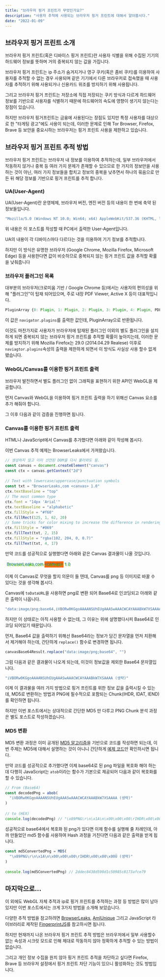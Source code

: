 ```yaml
---
title: "브라우저 핑거 프린트가 무엇인가요?"
description: "사용자 추적에 사용되는 브라우저 핑거 프린트에 대해서 알아봅시다."
date: "2022-01-09"
---
```


## 브라우저 핑거 프린트 소개

브라우저 핑거 프린트(혹은 디바이스 핑거 프린트)란 사용자 식별을 위해 수집된 기기의 하드웨어 정보를 뜻하며 거의 중복되지 않는 값을 가집니다.

브라우저 핑거 프린트는 ip 주소가 숨겨지거나 영구 쿠키(혹은 좀비 쿠키)를 이용하여 사용자를 추적할 수 없는 경우 사용되며 같은 기기에서 다른 브라우저로 접속했을 때 사용자를 추적하기 위해 사용되거나 신용카드 위조를 방지하기 위해 사용됩니다.

그리고 브라우저 핑거 프린트는 저장소에 직접 저장되는 쿠키 방식과 다르게 하드웨어 정보를 기반으로 사용자를 식별하기 때문에 하드웨어의 속도에 영향이 생기지 않는다는 장점이 있습니다.

하지만 브라우저 핑거프린트는 금융에 사용된다는 장점도 있지만 특정 사용자를 대상으로 한 "타게팅 광고"에도 사용이 되는데, 이러한 문제로 인해 Tor Browser, Firefox, Brave 등 보안을 중요시하는 브라우저는 핑거 프린트 사용을 제한하고 있습니다.

## 브라우저 핑거 프린트 추적 방법

브라우저 핑거 프린트는 브라우저 내 정보를 이용하여 추적하는데, 일부 브라우저에서 작동하지 않거나 중복 등 여러 가지 문제가 존재할 수 있으므로 한 가지의 정보만을 사용하는 것이 아닌, 여러 가지 정보들을 합치고 정보의 중복을 낮추면서 하나의 묶음으로 만든 뒤 해당 정보를 기반으로 핑거 프린트를 추적 합니다.

### UA(User-Agent)

UA(User-Agent)란 운영체제, 브라우저 버전, 엔진 버전 등의 내용이 한 번에 축약 된 정보들입니다.

```jsx
"Mozilla/5.0 (Windows NT 10.0; Win64; x64) AppleWebKit/537.36 (KHTML, like Gecko) Chrome/95.0.4638.54 Safari/537.36"
```

위 내용은 이 포스트를 작성할 때 PC에서 출력한 User-Agent입니다.

UA의 내용이 각 디바이스마다 다르다는 것을 이용하여 기기 정보를 추적합니다.

하지만 이 방식은 유명한 브라우저 (Google Chrome, Mozilla Firefox, Microsoft Edge) 등을 사용한다면 값이 비슷하므로 중복되지 않는 핑거 프린트 값을 추적할 확률을 낮춰줍니다

### 브라우저 플러그인 목록

대부분의 브라우저(크로미움 기반 / Google Chrome 등)에서는 사용자의 편의성을 위해 "플러그인"이 탑재 되어있으며, 주로 내장 PDF Viewer, Active X 등이 대표적입니다.

```jsx
PluginArray {0: Plugin, 1: Plugin, 2: Plugin, 3: Plugin, 4: Plugin, PDF Viewer: Plugin, Chrome PDF Viewer: Plugin, Chromium PDF Viewer: Plugin, Microsoft Edge PDF Viewer: Plugin, WebKit built-in PDF: Plugin, …}
```

이 값은 `navigator.plugins`를 출력한 값인데, PluginArray으로 반환됩니다.

이것도 마찬가지로 사용자가 브라우저에 탑재된 플러그인 이외의 별도 플러그인을 설치하게 되면 중복되지 않는 브라우저 핑거 프린트를 추적할 확률이 높아지는데, 이러한 문제를 방지하기 위해 Mozilla Firefox는 29.0 (2014.04.29 Realese) 이후로 `naviagtor.plugins`속성의 출력을 제한하게 되면서 이 방식도 사실상 사용 할수 없게 됐습니다.

### WebGL/Canvas를 이용한 핑거 프린트 출력

브라우저 발전하면서 별도 플러그인 없이 그래픽을 표현하기 위한 API인 WebGL을 제공합니다.

먼저 Canvas와 WebGL을 이용하여 핑거 프린트 출력을 하기 위해선 Canvas 요소를 추가 해줘야 합니다.

그 이후 다음과 같이 검증을 진행하면 됩니다.

### Canvas를 이용한 핑거 프린트 출력

HTML나 JavaScript에서 Canvas를 추가했다면 아래와 같이 작성해 봅시다.

이번 Canvas 추적 예제는 BrowserLeaks에서 가져왔습니다.

```jsx
// 생성하지 않고 이미 선언된 DOM을 다시 불러와도 됨.
const canvas = document.createElement("canvas")
const ctx = canvas.getContext("2d")

// Text with lowercase/uppercase/punctuation symbols
const txt = "BrowserLeaks,com <canvas> 1.0"
ctx.textBaseline = "top"
// The most common type
ctx.font = "14px 'Arial'"
ctx.textBaseline = "alphabetic"
ctx.fillStyle = "#f60"
ctx.fillRect(125, 1, 62, 20)
// Some tricks for color mixing to increase the difference in rendering
ctx.fillStyle = "#069"
ctx.fillText(txt, 2, 15)
ctx.fillStyle = "rgba(102, 204, 0, 0.7)"
ctx.fillText(txt, 4, 17)
```

만약 코드를 성공적으로 실행했다면 아래와 같은 Canvas 결과물이 나올 것입니다.

![Canvas](./canvas.png)

이제 이 Canvas로 무엇을 할지 의문이 들 텐데, Canvas를 png 등 이미지로 바꿀 수 있다는 것을 생각해 봅시다.

Canvas에 `toDataURL`을 사용하면 png로 변환 되어 Base64로 인코딩되고 아래와 같은 출력이 나옵니다.

```jsx
"data:image/png;base64,iVBORw0KGgoAAAANSUhEUgAAASwAAACWCAYAAABkW7XSAAAA (생략)"
```

하지만 이 상태로는 아직 사용할 수 없는데, 그 이유는 위에 설명했다시피 Base64로 인코딩 되어있기 때문입니다.

먼저, Base64 값을 출력하기 위해선 Base64라는 정보가 담긴 문자열을 먼저 치환해서 제거해야 하는데, 간단하게 `replace()` 함수로 변경하면 됩니다.

```jsx
canvasBase64Result.replace("data:image/png;base64", "")
```

그럼 다음과 같은 결과물이 나오게 되는데, 이것이 정보값을 제외한 Base64 문자열입니다.

```jsx
"iVBORw0KGgoAAAANSUhEUgAAASwAAACWCAYAAABkW7XSAAAA (생략)"
```

이제 이 결과물을 여러 가지 방법으로 핑거 프린트를 위한 정보 값을 출력시킬 수 있는데, MD5로 변환하는 방법과 PNG에 필수적으로 포함되는 Chunk(IHDR, IDAT, IEND)를 확인하면 됩니다.

하지만 이번 포스트에서는 상대적으로 간단한 MD5 만 다루고 PNG Chunk 분석 과정은 별도 포스트로 작성하겠습니다.

### MD5 변환

MD5 변환 과정은 이미 공개된 [MD5 알고리즘](http://www.myersdaily.org/joseph/javascript/md5-text.html)을 기반으로 코드를 작성하면 되는데, 이번 주제는 MD5에 대해서 설명하는 것이 아니니 간단하게 [예제 코드](http://www.myersdaily.org/joseph/javascript/md5-text.html)만 확인하시면 됩니다.

만약 코드를 성공적으로 추가했다면 이제 base64로 된 png 파일을 복호화 해야 하는데 다행히 JavaScript는 `atob`이라는 함수가 기본으로 제공되어 다음과 같이 복호화를 할 수 있습니다.

```jsx
// From (Base64)
const decodedPng = abob(
  "iVBORw0KGgoAAAANSUhEUgAAASwAAACWCAYAAABkW7XSAAAA (생략)"
)

// to (HEX)
console.log(decodedPng) // "\x89PNG\r\n\x1A\n\x00\x00\x00\rIHDR\x00\x00\x00Ü (생략)"
```

성공적으로 base64에서 복호화 된 png가 있다면 이제 함수를 실행해 줄 차례인데, 아까 만들었던 md5 함수를 사용하여 Hash 과정을 거친다면 다음과 같은 출력을 받게 됩니다.

```jsx
const md5ConvertedPng = MD5(
  "\x89PNG\r\n\x1A\n\x00\x00\x00\rIHDR\x00\x00\x00Ü (생략)"
)

console.log(md5ConvertedPng) // 2ddec8438d590d1c50985c8173afce79
```

## 마지막으로...

이 외에도 WebGL 자체 추적과 ip로 핑거 프린트를 추적하는 과정 등 방법은 많이 남아 있지만 이번 포스트에서는 크게 3가지 방법을 소개해 보았습니다.

다양한 추적 방법을 참고하려면 [BrowserLeaks](https://browserleaks.com/), [AmlUnique](https://amiunique.org/) 그리고 JavaScript 라이브러리로 제작된 [FingerprintJS](https://fingerprintjs.com/)를 참고하시면 됩니다.

하지만 현재까지 나온 브라우저 핑거 프린트 추적 방법은 브라우저에서 일부 사용할수 없는 속성과 시크릿 모드로 인해 제대로 작동하지 않아 정확하게 추적할 수 있는 방법이 없습니다.

그리고 개인 정보 수집을 원치 않아 핑거 프린트 추적을 차단하고 싶다면 Firefox, Brave 등 브라우저 설정에서 핑거 프린트 차단 기능이 있으니 활성화하는 것도 방법입니다.
